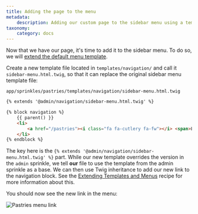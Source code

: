 ```yaml
---
title: Adding the page to the menu
metadata:
    description: Adding our custom page to the sidebar menu using a template extension.
taxonomy:
    category: docs
---
```


Now that we have our page, it's time to add it to the sidebar menu. To do so, we will [extend the default menu template](/recipes/extending-template#adding-custom-menu-entries). 

Create a new template file located in `templates/navigation/` and call it `sidebar-menu.html.twig`, so that it can replace the original sidebar menu template file:

`app/sprinkles/pastries/templates/navigation/sidebar-menu.html.twig`
```html
{% extends '@admin/navigation/sidebar-menu.html.twig' %}

{% block navigation %}
    {{ parent() }}
    <li>
        <a href="/pastries"><i class="fa fa-cutlery fa-fw"></i> <span>List of Pastries</span></a>
    </li>
{% endblock %}
``` 

The key here is the `{% extends '@admin/navigation/sidebar-menu.html.twig' %}` part. While our new template overrides the version in the `admin` sprinkle, we tell **our** file to use the template from the admin sprinkle as a base. We can then use Twig inheritance to add our new link to the navigation block. See the [Extending Templates and Menus](/recipes/extending-template) recipe for more information about this.

You should now see the new link in the menu:

![Pastries menu link](/images/pastries/03.png)
